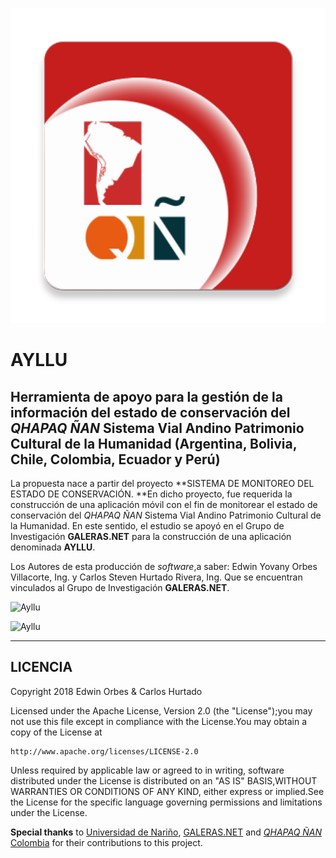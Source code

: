 ![AYLLU](https://raw.githubusercontent.com/NIMP3/Ayllu/master/app/src/main/ic_launcher-web.png)

# AYLLU

## Herramienta de apoyo para la gestión de la información del estado de conservación del *QHAPAQ ÑAN* Sistema Vial Andino Patrimonio Cultural de la Humanidad (Argentina, Bolivia, Chile, Colombia, Ecuador y Perú) 

La propuesta  nace a partir del proyecto **SISTEMA DE MONITOREO DEL ESTADO DE CONSERVACIÓN. **En dicho proyecto, fue requerida la construcción de una aplicación móvil con el fin de monitorear el estado de conservación del *QHAPAQ ÑAN* Sistema Vial Andino Patrimonio Cultural de la Humanidad. En este sentido, el estudio se apoyó en el Grupo de Investigación **GALERAS.NET** para la construcción de una aplicación denominada **AYLLU**.

Los Autores de esta producción de *software*,a saber: Edwin Yovany Orbes Villacorte, Ing. y Carlos Steven Hurtado Rivera, Ing. Que se encuentran vinculados al Grupo de Investigación **GALERAS.NET**.



![Ayllu](https://i.imgur.com/lvFTFwg.png)

![Ayllu](https://i.imgur.com/njVufFp.jpg)

-----

## LICENCIA

Copyright 2018 Edwin Orbes & Carlos Hurtado

Licensed under the Apache License, Version 2.0 (the "License");you may not use this file except in compliance with the License.You may obtain a copy of the License at

```
http://www.apache.org/licenses/LICENSE-2.0

```

Unless required by applicable law or agreed to in writing, software distributed under the License is distributed on an "AS IS" BASIS,WITHOUT WARRANTIES OR CONDITIONS OF ANY KIND, either express or implied.See the License for the specific language governing permissions and limitations under the License.

**Special thanks** to [Universidad de Nariño](http://www.udenar.edu.co/), [GALERAS.NET](http://galerasdotnet.udenar.edu.co/) and [*QHAPAQ ÑAN* Colombia](http://qhapaqnancolombia.blogspot.com.co/) for their contributions to this project.



